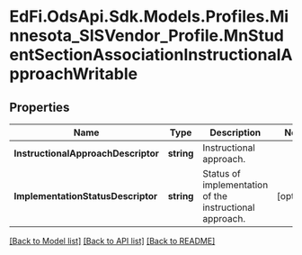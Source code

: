 # EdFi.OdsApi.Sdk.Models.Profiles.Minnesota_SISVendor_Profile.MnStudentSectionAssociationInstructionalApproachWritable
## Properties

Name | Type | Description | Notes
------------ | ------------- | ------------- | -------------
**InstructionalApproachDescriptor** | **string** | Instructional approach. | 
**ImplementationStatusDescriptor** | **string** | Status of implementation of the instructional approach. | [optional] 

[[Back to Model list]](../README.md#documentation-for-models) [[Back to API list]](../README.md#documentation-for-api-endpoints) [[Back to README]](../README.md)

